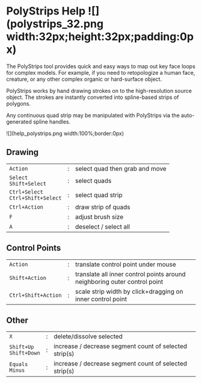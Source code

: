 # PolyStrips Help ![](polystrips_32.png width:32px;height:32px;padding:0px)

The PolyStrips tool provides quick and easy ways to map out key face loops for complex models.
For example, if you need to retopologize a human face, creature, or any other complex organic or hard-surface object.

PolyStrips works by hand drawing strokes on to the high-resolution source object.
The strokes are instantly converted into spline-based strips of polygons.

Any continuous quad strip may be manipulated with PolyStrips via the auto-generated spline handles.

![](help_polystrips.png width:100%;border:0px)

## Drawing

|  |  |  |
| --- | --- | --- |
| `Action` | : | select quad then grab and move |
| `Select` <br> `Shift+Select` | : | select quads |
| `Ctrl+Select` <br> `Ctrl+Shift+Select` | : | select quad strip |
| `Ctrl+Action` | : | draw strip of quads |
| `F` | : | adjust brush size |
| `A` | : | deselect / select all |

## Control Points

|  |  |  |
| --- | --- | --- |
| `Action` | : | translate control point under mouse |
| `Shift+Action` | : | translate all inner control points around neighboring outer control point |
| `Ctrl+Shift+Action` | : | scale strip width by click+dragging on inner control point |

## Other

|  |  |  |
| --- | --- | --- |
| `X` | : | delete/dissolve selected |
| `Shift+Up` <br> `Shift+Down` | : | increase / decrease segment count of selected strip(s) |
| `Equals` <br> `Minus` | : | increase / decrease segment count of selected strip(s) |
